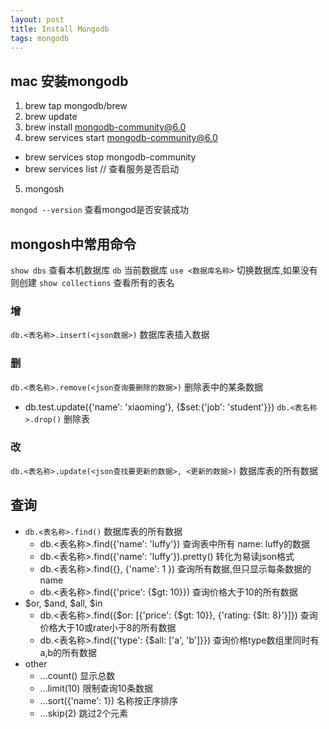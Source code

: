 ```yaml
---
layout: post
title: Install Mongodb
tags: mongodb
---
```



## mac 安装mongodb
1. brew tap mongodb/brew
2. brew update
3. brew install mongodb-community@6.0
4. brew services start mongodb-community@6.0
 - brew services stop mongodb-community
 - brew services list // 查看服务是否启动
5. mongosh

`mongod --version`  查看mongod是否安装成功

## mongosh中常用命令
`show dbs` 查看本机数据库
`db` 当前数据库
`use <数据库名称>` 切换数据库,如果没有则创建
`show collections` 查看所有的表名

### 增
`db.<表名称>.insert(<json数据>)` 数据库表插入数据

### 删
`db.<表名称>.remove(<json查询要删除的数据>)` 删除表中的某条数据
- db.test.update({'name': 'xiaoming'}, {$set:{'job': 'student'}}) 
`db.<表名称>.drop()` 删除表

### 改
`db.<表名称>.update(<json查找要更新的数据>, <更新的数据>)` 数据库表的所有数据

## 查询
+ `db.<表名称>.find()` 数据库表的所有数据
	- db.<表名称>.find({'name': 'luffy'}) 查询表中所有 name: luffy的数据
	- db.<表名称>.find({'name': 'luffy'}).pretty() 转化为易读json格式	
	- db.<表名称>.find({}, {'name': 1 }) 查询所有数据,但只显示每条数据的name
	- db.<表名称>.find({'price': {$gt: 10}}) 查询价格大于10的所有数据
+ $or, $and, $all, $in
	- db.<表名称>.find({$or: [{'price': {$gt: 10}}, {'rating: {$lt: 8}'}]}) 查询价格大于10或rate小于8的所有数据
	- db.<表名称>.find({'type': {$all: ['a', 'b']}}) 查询价格type数组里同时有a,b的所有数据
+ other
	- ...count() 显示总数
	- ...limit(10) 限制查询10条数据
  - ...sort({'name': 1}) 名称按正序排序
  - ...skip(2) 跳过2个元素



